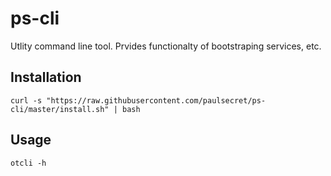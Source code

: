 # ps-cli

Utlity command line tool. Prvides functionalty of bootstraping services, etc.

## Installation
```
curl -s "https://raw.githubusercontent.com/paulsecret/ps-cli/master/install.sh" | bash
```
## Usage
```
otcli -h
```
